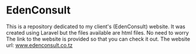 # EdenConsult
This is a repository dedicated to my client's (EdenConsult) website.
It was created using Laravel but the files available are html files.
No need to worry The link to the website is provided so that you can check it out.
The website url: www.edenconsult.co.tz
